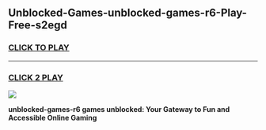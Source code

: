 
## Unblocked-Games-unblocked-games-r6-Play-Free-s2egd
<h3>
<a href="https://premium76.site?title=unblocked-games-r6&ref=21A">CLICK TO PLAY</a></h3>
<hr>

<h3>
<a href="https://premium76.site?title=unblocked-games-r6&ref=21A">CLICK 2 PLAY</a>
  
</h3>

<a href="https://premium76.site?title=unblocked-games-r6&ref=21A"><img src="https://clearcache.store/games.png"></a>


**unblocked-games-r6 games unblocked: Your Gateway to Fun and Accessible Online Gaming**
